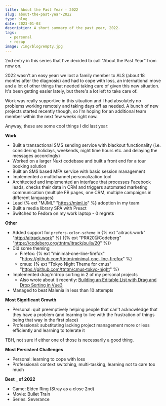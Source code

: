 ```yaml
---
title: About the Past Year - 2022
slug: about-the-past-year-2022
type: blog
date: 2023-01-03
description: A short summary of the past year, 2022.
tags:
  - personal
  - recap
image: /img/blog/empty.jpg
---
```


2nd entry in this series that I've decided to call "About the Past Year" from now on.

2022 wasn't an easy year: we lost a family member to ALS (about 18 months after the diagnosis) and had to cope with loss, an international move and a lot of other things that needed taking care of given this new situation. It's been getting easier lately, but there's a lot left to take care of.

Work was really supportive in this situation and I had absolutely no problems working remotely and taking days off as needed. A bunch of new projects started recently though, so I'm hoping for an additional team member within the next few weeks right now.

Anyway, these are some cool things I did last year:

**Work**

- Built a transactional SMS sending service with blackout functionality (i.e. considering holidays, weekends, night time hours etc. and delaying the messages accordingly)
- Worked on a larger Nuxt codebase and built a front end for a tour booking solution
- Built an SMS based MFA service with basic session management
- Implemented a multichannel personalization tool
- Architected and implemented an interface that processes Facebook leads, checks their data in CRM and triggers automated marketing communication (multiple FB pages, one CRM, multiple campaigns in different languages)
- Lead {% ext "MJML" "https://mjml.io" %} adoption in my team
- Built a media library SPA with Preact
- Switched to Fedora on my work laptop - 0 regrets

**Other**

- Added support for `prefers-color-scheme` in {% ext "aitrack.work" "http://aitrack.work" %} ({% ext "PR#20@Codeberg" "https://codeberg.org/ttntm/itrack/pulls/20" %})
- Did some theming
  - Firefox: {% ext "minimal-one-line-firefox" "https://github.com/ttntm/minimal-one-line-firefox" %}
  - cmus: {% ext "Tokyo Night Theme for cmus" "https://github.com/ttntm/cmus-tokyo-night" %}
- Implemented drag'n'drop sorting in 2 of my personal projects
  - Also wrote about it recently: [Building an Editable List with Drag and Drop Sorting in Vue3](/blog/building-an-editable-list-with-drag-and-drop-sorting-in-vue3/)
- Managed to beat Malenia in less than 10 attempts

**Most Significant Growth**

- Personal: quit preemptively helping people that can't acknowledge that they have a problem (and learning to live with the frustration of things being that way in the first place)
- Professional: substituting lacking project management more or less efficiently and learning to tolerate it

TBH, not sure if either one of those is necessarily a good thing.

**Most Persistent Challenges**

- Personal: learning to cope with loss
- Professional: context switching, multi-tasking, learning not to care too much

**Best _ of 2022**

- Game: Elden Ring (Stray as a close 2nd)
- Movie: Bullet Train
- Series: Severance
